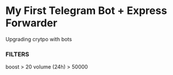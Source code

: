 # My First Telegram Bot + Express Forwarder

Upgrading crytpo with bots

### FILTERS

boost > 20
volume (24h) > 50000
